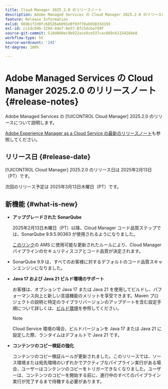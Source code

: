 ```yaml
---
title: Cloud Manager 2025.2.0 のリリースノート
description: Adobe Managed Services の Cloud Manager 2025.2.0 のリリースについて説明します。
feature: Release Information
exlid: 669b1f2d8fc68526eb091e0f93f70ab93033d193
exl-id: cc1dc94b-129d-4de7-8e57-8fc5dcba7d9f
source-git-commit: 51dd060ec9b922ace9ce537cac669c61154284e8
workflow-type: ht
source-wordcount: '241'
ht-degree: 100%

---
```


# Adobe Managed Services の Cloud Manager 2025.2.0 のリリースノート {#release-notes}

<!-- RELEASE WIKI  https://wiki.corp.adobe.com/display/DMSArchitecture/Cloud+Manager+2025.02.0+Release -->

Adobe Managed Services の [!UICONTROL Cloud Manager] 2025.2.0 のリリースについて説明します。

[Adobe Experience Manager as a Cloud Service の最新のリリースノート](https://experienceleague.adobe.com/ja/docs/experience-manager-cloud-service/content/release-notes/home)も参照してください。

## リリース日 {#release-date}

[!UICONTROL Cloud Manager] 2025.2.0 のリリース日は 2025年2月13日（PT）です。

次回のリリース予定は 2025年3月13日木曜日（PT）です。

## 新機能 {#what-is-new}

<!-- * The AEM Code Quality step now uses SonarQube 9.9 Server, replacing the older 7.4 version. This upgrade brings additional security, performance, and code quality checks, offering more comprehensive analysis and coverage for your projects. --> <!-- CMGR-45683 -->

* **アップグレードされた SonarQube**

  2025年2月13日木曜日（PT）以降、Cloud Manager コード品質ステップでは、SonarQube 9.9.5.90363 が使用されるようになりました。

  [このリンク](/help/using/code-quality-testing.md#code-quality-testing-step)の AMS に使用可能な更新されたルールにより、Cloud Manager パイプラインのセキュリティスコアとコード品質が決定されます。

* SonarQube 9.9 は、すべてのお客様に対するデフォルトのコード品質スキャンエンジンになりました。

* **Java 17 および Java 21 ビルド環境のサポート**

  お客様は、オプションで Java 17 または Java 21 を使用してビルドし、パフォーマンス向上と新しい言語機能のメリットを享受できます。Maven プロジェクトの説明と特定のライブラリバージョンのアップデートを含む設定手順について詳しくは、[ビルド環境](/help/getting-started/build-environment.md)を参照してください。

  >[!NOTE]
  >Cloud Service 環境の場合、ビルドバージョンを Java 17 または Java 21 に設定した際、ランタイムはデフォルトで Java 21 です。

* **コンテンツのコピー検証の強化**

  コンテンツのコピー検証ルールが更新されました。このリリースでは、ソース環境または宛先環境のいずれかでアクティブなパイプライン実行がある場合、ユーザーはコンテンツのコピーをトリガーできなくなりました。ユーザーは、コンテンツのコピーを開始する前に、進行中のすべてのパイプライン実行が完了するまで待機する必要があります。

<!-- 
## Early adoption program {#early-adoption}

Be a part of Cloud Manager's early adoption program and have a chance to test upcoming features.

### Bring Your Own Git - now with support for GitLab and Bitbucket {#gitlab-bitbucket}

The **Bring Your Own Git** feature has been expanded to include support for external repositories, such as GitLab and Bitbucket. This new support is in addition to the already existing support for private and enterprise GitHub repositories. When you add these new repos, you can also link them directly to your pipelines. You can host these repositories on public cloud platforms or within your private cloud or infrastructure. This integration also removes the need for constant code synchronization with the Adobe repository and provides the ability to validate pull requests before merging them into a main branch.

Pipelines using external repositories (excluding GitHub-hosted ones) and the **Deployment Trigger** set to **On Git Changes** now start automatically.

See [Add external repositories in Cloud Manager](/help/managing-code/external-repositories.md).

![Add Repository dialog box](/help/release-notes/assets/repositories-add-release-notes.png)

>[!NOTE]
>
>Currently, the out-of-the-box pull request code quality checks are exclusive to GitHub-hosted repositories, but an update to extend this functionality to other Git vendors is in the works.

If you are interested in testing this new feature and sharing your feedback, send an email to [Grp-CloudManager_BYOG@adobe.com](mailto:Grp-CloudManager_BYOG@adobe.com) from your email address associated with your Adobe ID. Be sure to include which Git platform you want to use and whether you are on a private/public or enterprise repository structure. -->


<!-- ## Bug fixes {#bug-fixes}

* A

Known Issues {#known-issues}

* A -->
